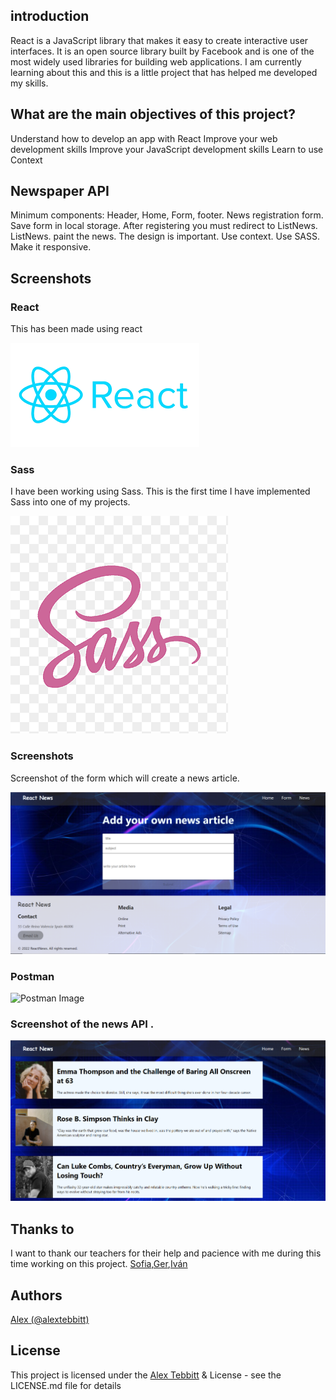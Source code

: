 ## introduction

React is a JavaScript library that makes it easy to create interactive user interfaces. It is an open source library built by Facebook and is one of the most widely used libraries for building web applications. I am currently learning about this and this is a little project that has helped me developed my skills.

## What are the main objectives of this project?
Understand how to develop an app with React
Improve your web development skills
Improve your JavaScript development skills
Learn to use Context

## Newspaper API

Minimum components:
Header, Home, Form, footer.
News registration form.
Save form in local storage.
After registering you must redirect to ListNews.
ListNews. paint the news.
The design is important.
Use context.
Use SASS.
Make it responsive.

## Screenshots

### React
This has been made using react

![React](./src/assets/react.png)

### Sass
I have been working using Sass. This is the first time I have implemented Sass into one of my projects.

![Sass logo](./src/assets/sass.png)

### Screenshots
Screenshot of the form which will create a news article.

![Form](./src/assets/Screenshot%202022-06-16%20123048.png)

### Postman

![Postman Image](./assests/Screenshot%202022-06-04%20005231.png)

### Screenshot of the news API .  

![News API](./src/assets/newsscreenshot.png)


## Thanks to

I want to thank our teachers for their help and pacience with me during this time working on this project.
 [Sofia](https://github.com/SofiaPinilla),[Ger](https://github.com/GeerDev),[Iván](https://github.com/ivanpuebla10)


## Authors

[Alex (@alextebbitt)](https://github.com/alextebbitt) 


## License

This project is licensed under the [Alex Tebbitt](https://github.com/alextebbitt) & License - see the LICENSE.md file for details